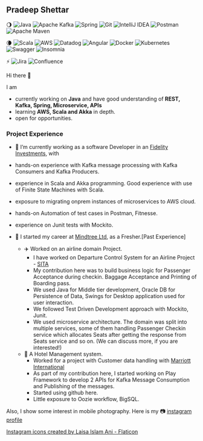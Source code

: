 ## Pradeep Shettar

:waning_gibbous_moon: ![Java](https://img.shields.io/badge/java-%23ED8B00.svg?style=for-the-badge&logo=java&logoColor=white) ![Apache Kafka](https://img.shields.io/badge/Apache%20Kafka-000?style=for-the-badge&logo=apachekafka) 	![Spring](https://img.shields.io/badge/spring-%236DB33F.svg?style=for-the-badge&logo=spring&logoColor=white) ![Git](https://img.shields.io/badge/git-%23F05033.svg?style=for-the-badge&logo=git&logoColor=white) ![IntelliJ IDEA](https://img.shields.io/badge/IntelliJIDEA-000000.svg?style=for-the-badge&logo=intellij-idea&logoColor=white) ![Postman](https://img.shields.io/badge/Postman-FF6C37?style=for-the-badge&logo=postman&logoColor=white) ![Apache Maven](https://img.shields.io/badge/Apache%20Maven-C71A36?style=for-the-badge&logo=Apache%20Maven&logoColor=white)

:waning_crescent_moon: ![Scala](https://img.shields.io/badge/scala-%23DC322F.svg?style=for-the-badge&logo=scala&logoColor=white) ![AWS](https://img.shields.io/badge/AWS-%23FF9900.svg?style=for-the-badge&logo=amazon-aws&logoColor=white) ![Datadog](https://img.shields.io/badge/datadog-%23632CA6.svg?style=for-the-badge&logo=datadog&logoColor=white) ![Angular](https://img.shields.io/badge/angular-%23DD0031.svg?style=for-the-badge&logo=angular&logoColor=white) ![Docker](https://img.shields.io/badge/docker-%230db7ed.svg?style=for-the-badge&logo=docker&logoColor=white) ![Kubernetes](https://img.shields.io/badge/kubernetes-%23326ce5.svg?style=for-the-badge&logo=kubernetes&logoColor=white) 	![Swagger](https://img.shields.io/badge/-Swagger-%23Clojure?style=for-the-badge&logo=swagger&logoColor=white) ![Insomnia](https://img.shields.io/badge/Insomnia-black?style=for-the-badge&logo=insomnia&logoColor=5849BE)

:zap: ![Jira](https://img.shields.io/badge/jira-%230A0FFF.svg?style=for-the-badge&logo=jira&logoColor=white) ![Confluence](https://img.shields.io/badge/confluence-%23172BF4.svg?style=for-the-badge&logo=confluence&logoColor=white)

Hi there :wave: 

I am
- currently working on **Java** and have good understanding of **REST, Kafka, Spring, Microservice, APIs**
- learning **AWS, Scala and Akka** in depth.
- open for opportunities.

### Project Experience
  - 🔭 I’m currently working as a software Developer in an [Fidelity Investments](https://www.linkedin.com/company/fidelity-investments/), with 
  - hands-on experience with Kafka message processing with Kafka Consumers and Kafka Producers.
  - experience in Scala and Akka programming. Good experience with use of Finite State Machines with Scala.
  - exposure to migrating onprem instances of microservices to AWS cloud.
  - hands-on Automation of test cases in Postman, Fitnesse.
  - experience on Junit tests with Mockito.
  
  - 🌱 I started my career at [Mindtree Ltd](https://www.linkedin.com/company/mindtreeltd/), as a Fresher.[Past Experience]
    - :airplane: Worked on an airline domain Project.
      - I have worked on Departure Control System for an Airline Project - [SITA](https://www.sita.aero)
      - My contribution here was to build business logic for Passenger Acceptance during checkin. Baggage Acceptance and Printing of Boarding pass.
      - We used Java for Middle tier development, Oracle DB for Persistence of Data, Swings for Desktop application used for user interaction.
      - We followed Test Driven Development approach with Mockito, Junit.
      - We used microservice architecture. The domain was split into multiple services, some of them handling Passenger Checkin service which allocates Seats after getting the response from Seats service and so on. (We can discuss more, if you are interested!)
    - :hotel: A Hotel Management system.
      - Worked for a project with Customer data handling with [Marriott International](https://www.marriott.com/)
      - As part of my contribution here, I started working on Play Framework to develop 2 APIs for Kafka Message Consumption and Publishing of the messages.
      - Started using github here.
      - Little exposure to Oozie workflow, BigSQL.


Also, I show some interest in mobile photography. Here is my :camera: [instagram profile](https://www.instagram.com/shettar20)

<a href="https://www.flaticon.com/free-icons/instagram" title="instagram icons">Instagram icons created by Laisa Islam Ani - Flaticon</a>
